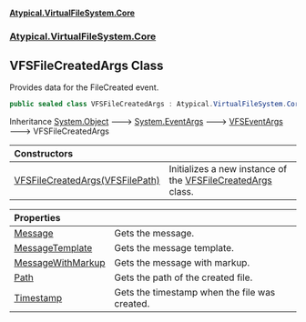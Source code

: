 #### [Atypical.VirtualFileSystem.Core](VirtualFileSystem.md 'VirtualFileSystem')
### [Atypical.VirtualFileSystem.Core](VirtualFileSystem.md#Atypical.VirtualFileSystem.Core 'Atypical.VirtualFileSystem.Core')

## VFSFileCreatedArgs Class

Provides data for the FileCreated event.

```csharp
public sealed class VFSFileCreatedArgs : Atypical.VirtualFileSystem.Core.VFSEventArgs
```

Inheritance [System.Object](https://docs.microsoft.com/en-us/dotnet/api/System.Object 'System.Object') &#129106; [System.EventArgs](https://docs.microsoft.com/en-us/dotnet/api/System.EventArgs 'System.EventArgs') &#129106; [VFSEventArgs](VFSEventArgs.md 'Atypical.VirtualFileSystem.Core.VFSEventArgs') &#129106; VFSFileCreatedArgs

| Constructors | |
| :--- | :--- |
| [VFSFileCreatedArgs(VFSFilePath)](VFSFileCreatedArgs.VFSFileCreatedArgs(VFSFilePath).md 'Atypical.VirtualFileSystem.Core.VFSFileCreatedArgs.VFSFileCreatedArgs(Atypical.VirtualFileSystem.Core.VFSFilePath)') | Initializes a new instance of the [VFSFileCreatedArgs](VFSFileCreatedArgs.md 'Atypical.VirtualFileSystem.Core.VFSFileCreatedArgs') class. |

| Properties | |
| :--- | :--- |
| [Message](VFSFileCreatedArgs.Message.md 'Atypical.VirtualFileSystem.Core.VFSFileCreatedArgs.Message') | Gets the message. |
| [MessageTemplate](VFSFileCreatedArgs.MessageTemplate.md 'Atypical.VirtualFileSystem.Core.VFSFileCreatedArgs.MessageTemplate') | Gets the message template. |
| [MessageWithMarkup](VFSFileCreatedArgs.MessageWithMarkup.md 'Atypical.VirtualFileSystem.Core.VFSFileCreatedArgs.MessageWithMarkup') | Gets the message with markup. |
| [Path](VFSFileCreatedArgs.Path.md 'Atypical.VirtualFileSystem.Core.VFSFileCreatedArgs.Path') | Gets the path of the created file. |
| [Timestamp](VFSFileCreatedArgs.Timestamp.md 'Atypical.VirtualFileSystem.Core.VFSFileCreatedArgs.Timestamp') | Gets the timestamp when the file was created. |
